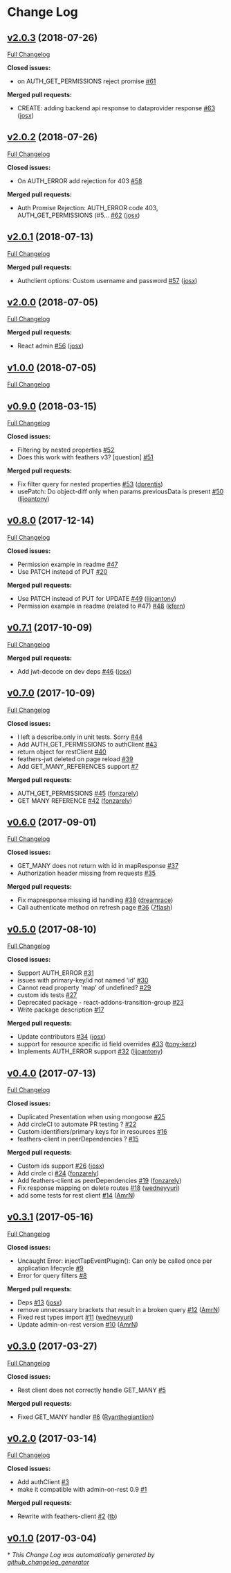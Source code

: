 # Change Log

## [v2.0.3](https://github.com/josx/aor-feathers-client/tree/v2.0.3) (2018-07-26)
[Full Changelog](https://github.com/josx/aor-feathers-client/compare/v2.0.2...v2.0.3)

**Closed issues:**

- on AUTH\_GET\_PERMISSIONS reject promise [\#61](https://github.com/josx/aor-feathers-client/issues/61)

**Merged pull requests:**

- CREATE: adding backend api response to dataprovider response [\#63](https://github.com/josx/aor-feathers-client/pull/63) ([josx](https://github.com/josx))

## [v2.0.2](https://github.com/josx/aor-feathers-client/tree/v2.0.2) (2018-07-26)
[Full Changelog](https://github.com/josx/aor-feathers-client/compare/v2.0.1...v2.0.2)

**Closed issues:**

- On AUTH\_ERROR add rejection for 403 [\#58](https://github.com/josx/aor-feathers-client/issues/58)

**Merged pull requests:**

- Auth Promise Rejection: AUTH\_ERROR code 403, AUTH\_GET\_PERMISSIONS \(\#5… [\#62](https://github.com/josx/aor-feathers-client/pull/62) ([josx](https://github.com/josx))

## [v2.0.1](https://github.com/josx/aor-feathers-client/tree/v2.0.1) (2018-07-13)
[Full Changelog](https://github.com/josx/aor-feathers-client/compare/v2.0.0...v2.0.1)

**Merged pull requests:**

- Authclient options: Custom username and password [\#57](https://github.com/josx/aor-feathers-client/pull/57) ([josx](https://github.com/josx))

## [v2.0.0](https://github.com/josx/aor-feathers-client/tree/v2.0.0) (2018-07-05)
[Full Changelog](https://github.com/josx/aor-feathers-client/compare/v1.0.0...v2.0.0)

**Merged pull requests:**

- React admin [\#56](https://github.com/josx/aor-feathers-client/pull/56) ([josx](https://github.com/josx))

## [v1.0.0](https://github.com/josx/aor-feathers-client/tree/v1.0.0) (2018-07-05)
[Full Changelog](https://github.com/josx/aor-feathers-client/compare/v0.9.0...v1.0.0)

## [v0.9.0](https://github.com/josx/aor-feathers-client/tree/v0.9.0) (2018-03-15)
[Full Changelog](https://github.com/josx/aor-feathers-client/compare/v0.8.0...v0.9.0)

**Closed issues:**

- Filtering by nested properties [\#52](https://github.com/josx/aor-feathers-client/issues/52)
- Does this work with feathers v3? \[question\] [\#51](https://github.com/josx/aor-feathers-client/issues/51)

**Merged pull requests:**

- Fix filter query for nested properties [\#53](https://github.com/josx/aor-feathers-client/pull/53) ([dprentis](https://github.com/dprentis))
- usePatch: Do object-diff only when params.previousData is present [\#50](https://github.com/josx/aor-feathers-client/pull/50) ([lijoantony](https://github.com/lijoantony))

## [v0.8.0](https://github.com/josx/aor-feathers-client/tree/v0.8.0) (2017-12-14)
[Full Changelog](https://github.com/josx/aor-feathers-client/compare/v0.7.1...v0.8.0)

**Closed issues:**

- Permission example in readme [\#47](https://github.com/josx/aor-feathers-client/issues/47)
- Use PATCH instead of PUT [\#20](https://github.com/josx/aor-feathers-client/issues/20)

**Merged pull requests:**

- Use PATCH instead of PUT for UPDATE [\#49](https://github.com/josx/aor-feathers-client/pull/49) ([lijoantony](https://github.com/lijoantony))
- Permission example in readme \(related to \#47\) [\#48](https://github.com/josx/aor-feathers-client/pull/48) ([kfern](https://github.com/kfern))

## [v0.7.1](https://github.com/josx/aor-feathers-client/tree/v0.7.1) (2017-10-09)
[Full Changelog](https://github.com/josx/aor-feathers-client/compare/v0.7.0...v0.7.1)

**Merged pull requests:**

- Add jwt-decode on dev deps [\#46](https://github.com/josx/aor-feathers-client/pull/46) ([josx](https://github.com/josx))

## [v0.7.0](https://github.com/josx/aor-feathers-client/tree/v0.7.0) (2017-10-09)
[Full Changelog](https://github.com/josx/aor-feathers-client/compare/v0.6.0...v0.7.0)

**Closed issues:**

- I left a describe.only in unit tests. Sorry [\#44](https://github.com/josx/aor-feathers-client/issues/44)
- Add AUTH\_GET\_PERMISSIONS to authClient [\#43](https://github.com/josx/aor-feathers-client/issues/43)
- return object for restClient [\#40](https://github.com/josx/aor-feathers-client/issues/40)
- feathers-jwt deleted on page reload [\#39](https://github.com/josx/aor-feathers-client/issues/39)
- Add GET\_MANY\_REFERENCES support [\#7](https://github.com/josx/aor-feathers-client/issues/7)

**Merged pull requests:**

- AUTH\_GET\_PERMISSIONS [\#45](https://github.com/josx/aor-feathers-client/pull/45) ([fonzarely](https://github.com/fonzarely))
- GET MANY REFERENCE [\#42](https://github.com/josx/aor-feathers-client/pull/42) ([fonzarely](https://github.com/fonzarely))

## [v0.6.0](https://github.com/josx/aor-feathers-client/tree/v0.6.0) (2017-09-01)
[Full Changelog](https://github.com/josx/aor-feathers-client/compare/v0.5.0...v0.6.0)

**Closed issues:**

- GET\_MANY does not return with id in mapResponse [\#37](https://github.com/josx/aor-feathers-client/issues/37)
- Authorization header missing from requests [\#35](https://github.com/josx/aor-feathers-client/issues/35)

**Merged pull requests:**

- Fix mapresponse missing id handling [\#38](https://github.com/josx/aor-feathers-client/pull/38) ([dreamrace](https://github.com/dreamrace))
- Call authenticate method on refresh page [\#36](https://github.com/josx/aor-feathers-client/pull/36) ([7flash](https://github.com/7flash))

## [v0.5.0](https://github.com/josx/aor-feathers-client/tree/v0.5.0) (2017-08-10)
[Full Changelog](https://github.com/josx/aor-feathers-client/compare/v0.4.0...v0.5.0)

**Closed issues:**

- Support AUTH\_ERROR [\#31](https://github.com/josx/aor-feathers-client/issues/31)
- issues with primary-key/id not named 'id' [\#30](https://github.com/josx/aor-feathers-client/issues/30)
- Cannot read property 'map' of undefined? [\#29](https://github.com/josx/aor-feathers-client/issues/29)
- custom ids tests [\#27](https://github.com/josx/aor-feathers-client/issues/27)
- Deprecated package - react-addons-transition-group [\#23](https://github.com/josx/aor-feathers-client/issues/23)
- Write package description [\#17](https://github.com/josx/aor-feathers-client/issues/17)

**Merged pull requests:**

- Update contributors [\#34](https://github.com/josx/aor-feathers-client/pull/34) ([josx](https://github.com/josx))
- support for resource specific id field overrides [\#33](https://github.com/josx/aor-feathers-client/pull/33) ([tony-kerz](https://github.com/tony-kerz))
- Implements AUTH\_ERROR support [\#32](https://github.com/josx/aor-feathers-client/pull/32) ([lijoantony](https://github.com/lijoantony))

## [v0.4.0](https://github.com/josx/aor-feathers-client/tree/v0.4.0) (2017-07-13)
[Full Changelog](https://github.com/josx/aor-feathers-client/compare/v0.3.1...v0.4.0)

**Closed issues:**

- Duplicated Presentation when using mongoose [\#25](https://github.com/josx/aor-feathers-client/issues/25)
- Add circleCI to automate PR testing ? [\#22](https://github.com/josx/aor-feathers-client/issues/22)
- Custom identifiers/primary keys for in resources [\#16](https://github.com/josx/aor-feathers-client/issues/16)
- feathers-client in peerDependencies ? [\#15](https://github.com/josx/aor-feathers-client/issues/15)

**Merged pull requests:**

- Custom ids support [\#26](https://github.com/josx/aor-feathers-client/pull/26) ([josx](https://github.com/josx))
- Add circle ci [\#24](https://github.com/josx/aor-feathers-client/pull/24) ([fonzarely](https://github.com/fonzarely))
- Add feathers-client as peerDependencies [\#19](https://github.com/josx/aor-feathers-client/pull/19) ([fonzarely](https://github.com/fonzarely))
- Fix response mapping on delete routes [\#18](https://github.com/josx/aor-feathers-client/pull/18) ([wedneyyuri](https://github.com/wedneyyuri))
- add some tests for rest client [\#14](https://github.com/josx/aor-feathers-client/pull/14) ([AmrN](https://github.com/AmrN))

## [v0.3.1](https://github.com/josx/aor-feathers-client/tree/v0.3.1) (2017-05-16)
[Full Changelog](https://github.com/josx/aor-feathers-client/compare/v0.3.0...v0.3.1)

**Closed issues:**

- Uncaught Error: injectTapEventPlugin\(\): Can only be called once per application lifecycle [\#9](https://github.com/josx/aor-feathers-client/issues/9)
- Error for query filters [\#8](https://github.com/josx/aor-feathers-client/issues/8)

**Merged pull requests:**

- Deps [\#13](https://github.com/josx/aor-feathers-client/pull/13) ([josx](https://github.com/josx))
- remove unnecessary brackets that result in a broken query [\#12](https://github.com/josx/aor-feathers-client/pull/12) ([AmrN](https://github.com/AmrN))
- Fixed rest types import [\#11](https://github.com/josx/aor-feathers-client/pull/11) ([wedneyyuri](https://github.com/wedneyyuri))
- Update admin-on-rest version [\#10](https://github.com/josx/aor-feathers-client/pull/10) ([AmrN](https://github.com/AmrN))

## [v0.3.0](https://github.com/josx/aor-feathers-client/tree/v0.3.0) (2017-03-27)
[Full Changelog](https://github.com/josx/aor-feathers-client/compare/v0.2.0...v0.3.0)

**Closed issues:**

- Rest client does not correctly handle GET\_MANY [\#5](https://github.com/josx/aor-feathers-client/issues/5)

**Merged pull requests:**

- Fixed GET\_MANY handler [\#6](https://github.com/josx/aor-feathers-client/pull/6) ([Ryanthegiantlion](https://github.com/Ryanthegiantlion))

## [v0.2.0](https://github.com/josx/aor-feathers-client/tree/v0.2.0) (2017-03-14)
[Full Changelog](https://github.com/josx/aor-feathers-client/compare/v0.1.0...v0.2.0)

**Closed issues:**

- Add authClient [\#3](https://github.com/josx/aor-feathers-client/issues/3)
- make it compatible with admin-on-rest 0.9 [\#1](https://github.com/josx/aor-feathers-client/issues/1)

**Merged pull requests:**

- Rewrite with feathers-client [\#2](https://github.com/josx/aor-feathers-client/pull/2) ([tb](https://github.com/tb))

## [v0.1.0](https://github.com/josx/aor-feathers-client/tree/v0.1.0) (2017-03-04)


\* *This Change Log was automatically generated by [github_changelog_generator](https://github.com/skywinder/Github-Changelog-Generator)*